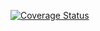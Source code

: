 [![Coverage Status](https://coveralls.io/repos/github/realcryptopunk/se1_hw/badge.svg?branch=)](https://coveralls.io/github/realcryptopunk/se1_hw?branch=)
